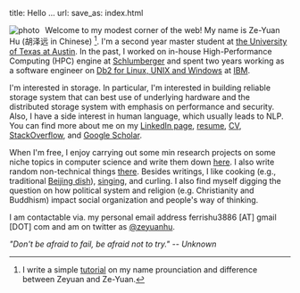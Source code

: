 title: Hello ...
url:
save_as: index.html

<!-- See: https://github.com/peterwittek/peterwittek.com/blob/master/content/pages/home.md on image-text arrangement -->
<img style="float:left; border-right:10px solid white; max-width: 40%" src="images/me2.jpg" alt="photo"/>Welcome to my modest corner of the web! My name is Ze-Yuan Hu (胡泽远 in Chinese) [^1]. 
I'm a second year master student at [the University of Texas at Austin](https://www.utexas.edu/). In the past, I worked on in-house High-Performance Computing (HPC) engine at [Schlumberger](https://www.slb.com/) and spent two years working as a 
software engineer on [Db2 for Linux, UNIX and Windows](http://www.ibm.com/analytics/us/en/technology/db2/) at [IBM](https://www.ibm.com/us-en/). 

I'm interested in storage. In particular, I'm interested in building reliable storage system
that can best use of underlying hardware and the distributed storage system with emphasis on performance and security.
Also, I have a side interest in human language, which usually leads to NLP. 
You can find more about me on my [LinkedIn page](http://cn.linkedin.com/in/zhu45), 
[resume]({attach}/assets/zeyuan-hu-cv.pdf), [CV]({attach}/assets/zeyuan-hu-cv-long.pdf), [StackOverflow](https://stackoverflow.com/users/1460102/zack), and
[Google Scholar](https://scholar.google.com/citations?user=iAG5Mj0AAAAJ&hl=en).

When I'm free, I enjoy carrying out some min research projects on some niche topics
in computer science and write them down [here](http://zhu45.org/blog2/). I also write random non-technical things [there](https://zeyuanhu.wordpress.com/). 
Besides writings, I like cooking (e.g., traditional 
[Beijing dish](https://en.wikipedia.org/wiki/Beijing_cuisine)), 
[singing]({filename}songs.md), and curling.
I also find myself digging the question on how political system and religion (e.g. Christianity and Buddhism) impact social organization and people's way of thinking.

I am contactable via. my personal email address ferrishu3886 [AT] gmail [DOT] com and
am on twitter as [@zeyuanhu](https://twitter.com/zeyuanhu). 

<!-- <img src="/images/me2.jpg" class="img-fluid" alt="me" style="height: auto; max-width: 50%"/> -->

_"Don't be afraid to fail, be afraid not to try." -- Unknown_

[^1]:  I write a simple [tutorial]({filename}name.md) on my name prounciation and difference between Zeyuan and Ze-Yuan.